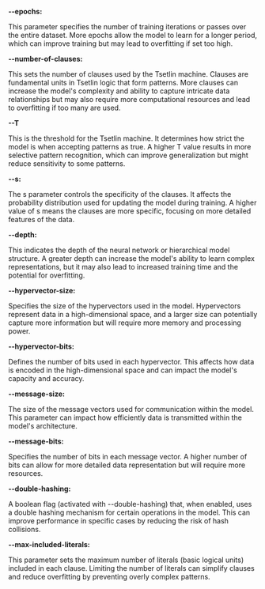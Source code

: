 **--epochs:** 

This parameter specifies the number of training iterations or passes over the entire dataset. More epochs allow the model to learn for a longer period, which can improve training but may lead to overfitting if set too high.

**--number-of-clauses:**

This sets the number of clauses used by the Tsetlin machine. Clauses are fundamental units in Tsetlin logic that form patterns. More clauses can increase the model's complexity and ability to capture intricate data relationships but may also require more computational resources and lead to overfitting if too many are used.

**--T** 

This is the threshold for the Tsetlin machine. It determines how strict the model is when accepting patterns as true. A higher T value results in more selective pattern recognition, which can improve generalization but might reduce sensitivity to some patterns.

**--s:**

The s parameter controls the specificity of the clauses. It affects the probability distribution used for updating the model during training. A higher value of s means the clauses are more specific, focusing on more detailed features of the data.

**--depth:**

This indicates the depth of the neural network or hierarchical model structure. A greater depth can increase the model's ability to learn complex representations, but it may also lead to increased training time and the potential for overfitting.

**--hypervector-size:** 

Specifies the size of the hypervectors used in the model. Hypervectors represent data in a high-dimensional space, and a larger size can potentially capture more information but will require more memory and processing power.

**--hypervector-bits:** 

Defines the number of bits used in each hypervector. This affects how data is encoded in the high-dimensional space and can impact the model's capacity and accuracy.

**--message-size:** 

The size of the message vectors used for communication within the model. This parameter can impact how efficiently data is transmitted within the model's architecture.

**--message-bits:** 

Specifies the number of bits in each message vector. A higher number of bits can allow for more detailed data representation but will require more resources.

**--double-hashing:**

A boolean flag (activated with --double-hashing) that, when enabled, uses a double hashing mechanism for certain operations in the model. This can improve performance in specific cases by reducing the risk of hash collisions.

**--max-included-literals:** 

This parameter sets the maximum number of literals (basic logical units) included in each clause. Limiting the number of literals can simplify clauses and reduce overfitting by preventing overly complex patterns.